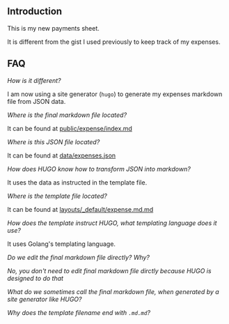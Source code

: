 ## Introduction

This is my new payments sheet.

It is different from the gist I used previously to keep track of my expenses.

## FAQ

_How is it different?_

I am now using a site generator (`hugo`) to generate my expenses markdown file from JSON data.

_Where is the final markdown file located?_

It can be found at [public/expense/index.md](https://github.com/EMMANUELKUS/expenses-hugo/tree/master/public/expense/index.md)

_Where is this JSON file located?_

It can be found at [data/expenses.json](https://github.com/EMMANUELKUS/expenses-hugo/tree/master/data/expenses.json)

_How does HUGO know how to transform JSON into markdown?_


It uses the data as instructed in the template file.

_Where is the template file located?_

It can be found at [layouts/_default/expense.md.md](https://github.com/EMMANUELKUS/expenses-hugo/tree/master/layouts/_default/expense.md.md)

_How does the template instruct HUGO, what templating language does it use?_

It uses Golang's templating language.

_Do we edit the final markdown file directly? Why?_

_No, you don't need to edit final markdown file dirctly because HUGO is designed to do that_

_What do we sometimes call the final markdown file, when generated by a site generator like HUGO?_

_Why does the template filename end with `.md.md`?_



